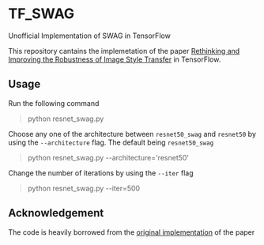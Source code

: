 # TF_SWAG
Unofficial Implementation of SWAG in TensorFlow


This repository cantains the implemetation of the paper [Rethinking and Improving the Robustness of Image Style Transfer](https://arxiv.org/abs/2104.05623) in TensorFlow.

## Usage
Run the following command
> python resnet_swag.py

Choose any one of the architecture between `resnet50_swag` and `resnet50` by using the `--architecture` flag. The default being `resnet50_swag`

>  python resnet_swag.py --architecture='resnet50'

Change the number of iterations by using the `--iter` flag
>  python resnet_swag.py --iter=500

## Acknowledgement
The code is heavily borrowed from the [original implementation](https://github.com/peiwang062/swag) of the paper
